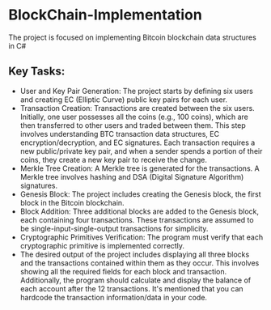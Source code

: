 # BlockChain-Implementation
The project is focused on implementing Bitcoin blockchain data structures in C#
## Key Tasks:
- User and Key Pair Generation: The project starts by defining six users and creating EC (Elliptic Curve) public key pairs for each user.
- Transaction Creation: Transactions are created between the six users. Initially, one user possesses all the coins (e.g., 100 coins), which are then transferred to other users and traded between them. This step involves understanding BTC transaction data structures, EC encryption/decryption, and EC signatures. Each transaction requires a new public/private key pair, and when a sender spends a portion of their coins, they create a new key pair to receive the change.
- Merkle Tree Creation: A Merkle tree is generated for the transactions. A Merkle tree involves hashing and DSA (Digital Signature Algorithm) signatures.
- Genesis Block: The project includes creating the Genesis block, the first block in the Bitcoin blockchain.
- Block Addition: Three additional blocks are added to the Genesis block, each containing four transactions. These transactions are assumed to be single-input-single-output transactions for simplicity.
- Cryptographic Primitives Verification: The program must verify that each cryptographic primitive is implemented correctly.
- The desired output of the project includes displaying all three blocks and the transactions contained within them as they occur. This involves showing all the required fields for each block and transaction. Additionally, the program should calculate and display the balance of each account after the 12 transactions. It's mentioned that you can hardcode the transaction information/data in your code.
